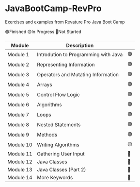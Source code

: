 # JavaBootCamp-RevPro
Exercises and examples from Revature Pro Java Boot Camp

🟢Finished    🟡In Progress   🔴Not Started            

| Module    | Description                           |  |
|---        |---                                    |---|
| Module 1  | Introdution to Programming with Java  | 🟢|
| Module 2  | Representing Information              | 🟢|
| Module 3  | Operators and Mutating Information    | 🟢|
| Module 4  | Arrays                                | 🟢|
| Module 5  | Control Flow Logic                    | 🟢|
| Module 6  | Algorithms                            | 🟢|
| Module 7  | Loops                                 | 🟢|
| Module 8  | Nested Statements                     | 🟢|
| Module 9  | Methods                               | 🟢|
| Module 10 | Writing Algorithms                    | 🟡|
| Module 11 | Gathering User Input                  | 🔴|
| Module 12 | Java Classes                          | 🔴|
| Module 13 | Java Classes (Part 2)                 | 🔴|
| Module 14 | More Keywords                         | 🔴|
